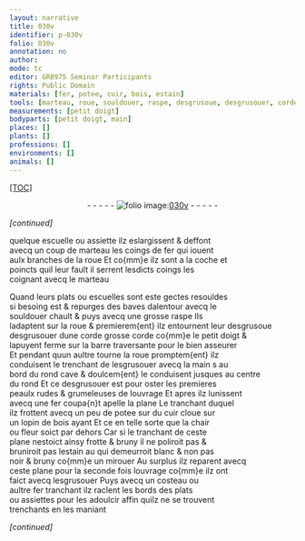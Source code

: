 ```yaml
---
layout: narrative
title: 030v
identifier: p-030v
folio: 030v
annotation: no
author:
mode: tc
editor: GR8975 Seminar Participants
rights: Public Domain
materials: [fer, potee, cuir, bois, estain]
tools: [marteau, roue, souldouer, raspe, desgrusoue, desgrusouer, corde, barre, esgrusouer, main, fer coupa{n}t, plane, cloue, costeau, fer tranchant]
measurements: [petit doigt]
bodyparts: [petit doigt, main]
places: []
plants: []
professions: []
environments: []
animals: []
---
```


<p><a href="{{ site.baseurl }}/diplomatic/">[TOC]</a></p><div class="folio" align="center">- - - - - <a href="http://gallica.bnf.fr/ark:/12148/btv1b10500001g/f66.image" target="_blank"><img src="https://cu-mkp.github.io/2017-workshop-edition/assets/photo-icon.png" alt="folio image: " style="display:inline-block; margin-bottom:-3px;"/>030v</a> - - - - - </div>  
 
*[continued]*
  
quelque escuelle ou assiette ilz eslargissent & deffont<br/> avecq un coup de <span class="tl">marteau</span> les coings de <span class="m">fer</span> qui iouent<br/> aulx branches de la <span class="tl">roue</span> Et co{mm}e ilz sont a la coche et<br/> poincts quil leur fault il serrent lesdicts coings les<br/> coignant avecq le <span class="tl">marteau</span>
 
Quand leurs plats ou escuelles sont este gectes resouldes<br/> si besoing est & repurges des baves dalentour avecq le<br/> <span class="tl">souldouer</span> chault & puys avecq une grosse <span class="tl">raspe</span> Ils<br/> ladaptent sur la <span class="tl">roue</span> & premierem{ent} ilz entournent leur <span class="del"><span class="tl">desgrusoue</span></span><br/> <span class="tl">desgrusouer</span> dune <span class="tl">corde</span> grosse <span class="tl">corde</span> co{mm}e le <span class="ms"><span class="bp">petit doigt</span></span> &<br/> lapuyent ferme sur la <span class="tl">barre</span> traversante pour le bien asseurer<br/> Et pendant quun aultre tourne la <span class="tl">roue</span> promptem{ent} ilz<br/> conduisent le trenchant de l<span class="tl">esgrusouer</span> avecq la <span class="tl"><span class="bp">main</span></span> <span class="del">s</span> au<br/> bord du rond cave & doulcem{ent} le conduisent jusques au centre<br/> du rond Et ce <span class="tl">desgrusouer</span> est pour oster les premieres<br/> peaulx rudes & grumeleuses de louvrage Et apres ilz lunissent<br/> avecq une <span class="tl"><span class="m">fer</span> coupa{n}t</span> apelle la <span class="tl">plane</span> Le tranchant duquel<br/> ilz frottent avecq un peu de <span class="m">potee</span> sur du <span class="m">cuir</span> <span class="tl">cloue</span> sur<br/> un lopin de <span class="m">bois</span> <span class="del">ayant</span> Et ce en telle sorte que la chair<br/> ou fleur soict par dehors Car si le tranchant de ceste<br/> <span class="tl">plane</span> nestoict ainsy frotte & bruny il ne poliroit <span class="del">pas</span> &<br/> bruniroit pas l<span class="m">estain</span> <span class="del">au</span> qui demeurroit blanc & non pas<br/> noir & bruny co{mm}e un mirouer Au surplus ilz reparent avecq<br/> ceste <span class="tl">plane</span> pour la seconde fois louvrage co{mm}e ilz ont<br/> faict avecq l<span class="tl">esgrusouer</span> Puys avecq un <span class="tl">costeau</span> ou<br/> aultre <span class="tl"><span class="m">fer</span> tranchant</span> ilz raclent les bords des plats<br/> ou assiettes pour les adoulcir affin quilz ne se trouvent<br/> trenchants en les maniant
 
*[continued]*
 
